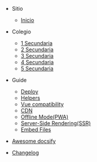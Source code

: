 - Sitio

    - [Inicio](README.md)

- Colegio

    - [1 Secundaria](colegio/1-secundaria.md)
    - [2 Secundaria](colegio/2-secundaria.md)
    - [3 Secundaria](colegio/3-secundaria.md)
    - [4 Secundaria](colegio/4-secundaria.md)
    - [5 Secundaria](colegio/5-secundaria.md)

- Guide

  - [Deploy](deploy.md)
  - [Helpers](helpers.md)
  - [Vue compatibility](vue.md)
  - [CDN](cdn.md)
  - [Offline Mode(PWA)](pwa.md)
  - [Server-Side Rendering(SSR)](ssr.md)
  - [Embed Files](embed-files.md)

- [Awesome docsify](awesome.md)
- [Changelog](changelog.md)